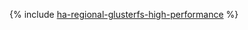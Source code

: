 {% include [ha-regional-glusterfs-high-performance](../../_tutorials/archive/ha-regional-glusterfs-high-performance.md) %}